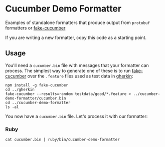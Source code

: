 # Cucumber Demo Formatter

Examples of standalone formatters that produce output from `protobuf` formatters
or [fake-cucumber](../fake-cucumber)

If you are writing a new formatter, copy this code as a starting point.

## Usage

You'll need a `cucumber.bin` file with messages that your formatter can process.
The simplest way to generate one of these is to run [fake-cucumber](../fake-cucumber)
over the `.feature` files used as test data in [gherkin](../gherkin/testdata/good):

```
npm install -g fake-cucumber
cd ../gherkin
fake-cucumber --results=random testdata/good/*.feature > ../cucumber-demo-formatter/cucumber.bin
cd ../cucumber-demo-formatter
ls -al
```

You now have a `cucumber.bin` file. Let's process it with our formatter:

### Ruby

```
cat cucumber.bin | ruby/bin/cucumber-demo-formatter
```